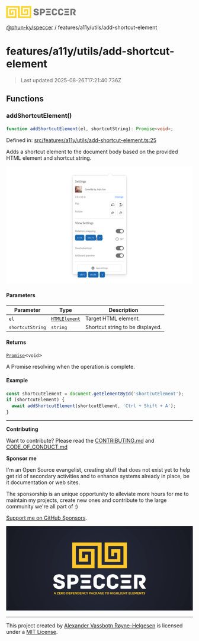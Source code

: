 <div><img alt="SPECCER logo" src="https://raw.githubusercontent.com/phun-ky/speccer/main/public/logo-speccer-horizontal-colored-package.svg?raw=true" style="max-height:32px;"/></div>

[@phun-ky/speccer](../../../README.md) /
features/a11y/utils/add-shortcut-element

# features/a11y/utils/add-shortcut-element

> Last updated 2025-08-26T17:21:40.736Z

## Functions

### addShortcutElement()

```ts
function addShortcutElement(el, shortcutString): Promise<void>;
```

Defined in:
[src/features/a11y/utils/add-shortcut-element.ts:25](https://github.com/phun-ky/speccer/blob/main/src/features/a11y/utils/add-shortcut-element.ts#L25)

Adds a shortcut element to the document body based on the provided HTML element
and shortcut string.

![Screenshot of speccer a11y shortcuts in use](https://github.com/phun-ky/speccer/blob/main/public/speccer-a11y-shortcuts-light.png?raw=true)

#### Parameters

| Parameter        | Type                                                                    | Description                      |
| ---------------- | ----------------------------------------------------------------------- | -------------------------------- |
| `el`             | [`HTMLElement`](https://developer.mozilla.org/docs/Web/API/HTMLElement) | Target HTML element.             |
| `shortcutString` | `string`                                                                | Shortcut string to be displayed. |

#### Returns

[`Promise`](https://developer.mozilla.org/docs/Web/JavaScript/Reference/Global_Objects/Promise)<`void`>

A Promise resolving when the operation is complete.

#### Example

```ts
const shortcutElement = document.getElementById('shortcutElement');
if (shortcutElement) {
  await addShortcutElement(shortcutElement, 'Ctrl + Shift + A');
}
```

---

**Contributing**

Want to contribute? Please read the
[CONTRIBUTING.md](https://github.com/phun-ky/speccer/blob/main/CONTRIBUTING.md)
and
[CODE_OF_CONDUCT.md](https://github.com/phun-ky/speccer/blob/main/CODE_OF_CONDUCT.md)

**Sponsor me**

I'm an Open Source evangelist, creating stuff that does not exist yet to help
get rid of secondary activities and to enhance systems already in place, be it
documentation or web sites.

The sponsorship is an unique opportunity to alleviate more hours for me to
maintain my projects, create new ones and contribute to the large community
we're all part of :)

[Support me on GitHub Sponsors](https://github.com/sponsors/phun-ky).

![Speccer banner, with logo and slogan: A zero dependency package to annotate or highlight elements](https://github.com/phun-ky/speccer/blob/main/public/speccer-banner.png?raw=true)

---

This project created by [Alexander Vassbotn Røyne-Helgesen](http://phun-ky.net)
is licensed under a [MIT License](https://choosealicense.com/licenses/mit/).
